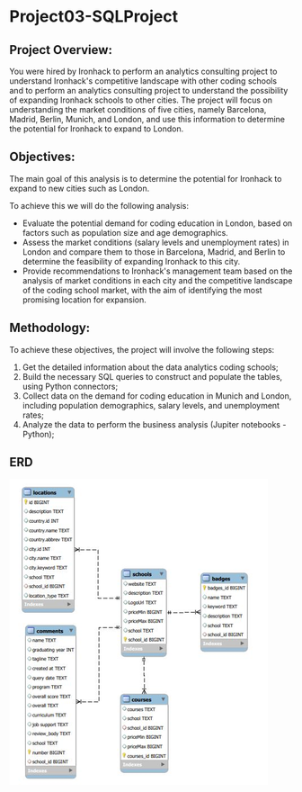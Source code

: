# Project03-SQLProject

## Project Overview:
You were hired by Ironhack to perform an analytics consulting project to understand Ironhack's competitive landscape with other coding schools and to perform an analytics consulting project to understand the possibility of expanding Ironhack schools to other cities.
The project will focus on understanding the market conditions of five cities, namely Barcelona, Madrid, Berlin, Munich, and London, and use this information to determine the potential for Ironhack to expand to London.


## Objectives:

The main goal of this analysis is to determine the potential for Ironhack to expand to new cities such as London.

To achieve this we will do the following analysis:
- Evaluate the potential demand for coding education in London, based on factors such as population size and age demographics.
- Assess the market conditions (salary levels and unemployment rates) in London and compare them to those in Barcelona, Madrid, and Berlin to determine the feasibility of expanding Ironhack to this city.
- Provide recommendations to Ironhack's management team based on the analysis of market conditions in each city and the competitive landscape of the coding school market, with the aim of identifying the most promising location for expansion.


## Methodology:
To achieve these objectives, the project will involve the following steps:
1. Get the detailed information about the data analytics coding schools;
2. Build the necessary SQL queries to construct and populate the tables, using Python connectors;
3. Collect data on the demand for coding education in Munich and London, including population demographics, salary levels, and unemployment rates;
3. Analyze the data to perform the business analysis (Jupiter notebooks - Python);

## ERD
![ERD](https://github.com/AndreiaJardim/Project03-SQLProject/blob/main/ERD.JPG)
